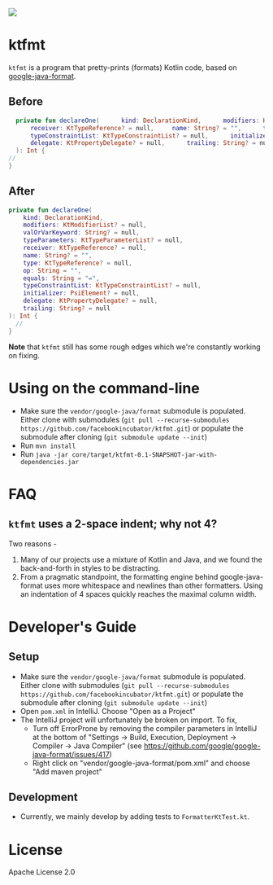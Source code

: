 [![](https://github.com/facebookincubator/ktfmt/workflows/build/badge.svg)](https://github.com/facebookincubator/ktfmt/actions?query=workflow%3Abuild)

# ktfmt

`ktfmt` is a program that pretty-prints (formats) Kotlin code, based on [google-java-format](https://github.com/google/google-java-format).

## Before
```kotlin
  private fun declareOne(      kind: DeclarationKind,      modifiers: KtModifierList? = null,      valOrVarKeyword: String? = null,      typeParameters: KtTypeParameterList? = null,
      receiver: KtTypeReference? = null,     name: String? = "",      type: KtTypeReference? = null,      op: String = "",      equals: String = "=",
      typeConstraintList: KtTypeConstraintList? = null,      initializer: PsiElement? = null,
      delegate: KtPropertyDelegate? = null,      trailing: String? = null
  ): Int {
//
}
```

## After
```kotlin
private fun declareOne(
    kind: DeclarationKind,
    modifiers: KtModifierList? = null,
    valOrVarKeyword: String? = null,
    typeParameters: KtTypeParameterList? = null,
    receiver: KtTypeReference? = null,
    name: String? = "",
    type: KtTypeReference? = null,
    op: String = "",
    equals: String = "=",
    typeConstraintList: KtTypeConstraintList? = null,
    initializer: PsiElement? = null,
    delegate: KtPropertyDelegate? = null,
    trailing: String? = null
): Int {
  //
}
```

**Note** that `ktfmt` still has some rough edges which we're constantly working on fixing.

# Using on the command-line

* Make sure the `vendor/google-java/format` submodule is populated. Either clone with submodules (`git pull --recurse-submodules https://github.com/facebookincubator/ktfmt.git`) or populate the submodule after cloning (`git submodule update --init`)
* Run `mvn install`
* Run `java -jar core/target/ktfmt-0.1-SNAPSHOT-jar-with-dependencies.jar`

# FAQ

## `ktfmt` uses a 2-space indent; why not 4?

Two reasons -
1. Many of our projects use a mixture of Kotlin and Java, and we found the back-and-forth in styles to be distracting.
2. From a pragmatic standpoint, the formatting engine behind google-java-format uses more whitespace and newlines than other formatters. Using an indentation of 4 spaces quickly reaches the maximal column width.

# Developer's Guide

## Setup

* Make sure the `vendor/google-java/format` submodule is populated. Either clone with submodules (`git pull --recurse-submodules https://github.com/facebookincubator/ktfmt.git`) or populate the submodule after cloning (`git submodule update --init`)
* Open `pom.xml` in IntelliJ. Choose "Open as a Project"
* The IntelliJ project will unfortunately be broken on import. To fix,
    * Turn off ErrorProne by removing the compiler parameters in IntelliJ at the bottom of "Settings -> Build, Execution, Deployment -> Compiler -> Java Compiler" (see https://github.com/google/google-java-format/issues/417)
    * Right click on "vendor/google-java-format/pom.xml" and choose "Add maven project"    

## Development

* Currently, we mainly develop by adding tests to `FormatterKtTest.kt`.

# License

Apache License 2.0
